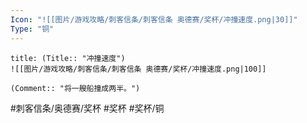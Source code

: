 ```yaml
---
Icon: "![[图片/游戏攻略/刺客信条/刺客信条 奥德赛/奖杯/冲撞速度.png|30]]"
Type: "铜"
---
```

```ad-common-bronze-trophy
title: (Title:: "冲撞速度")
![[图片/游戏攻略/刺客信条/刺客信条 奥德赛/奖杯/冲撞速度.png|100]]

(Comment:: "将一艘船撞成两半。")
```

#刺客信条/奥德赛/奖杯 #奖杯 #奖杯/铜
